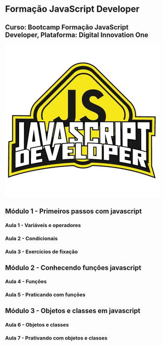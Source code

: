 # Formação JavaScript Developer
## Curso: Bootcamp Formação JavaScript Developer, Plataforma: Digital Innovation One
![imagem](/Imagens/Logo_Bootcamp.webp)

## Módulo 1 - Primeiros passos com javascript
### Aula 1 - Variáveis e operadores
### Aula 2 - Condicionais
### Aula 3 - Exercícios de fixação

## Módulo 2 - Conhecendo funções javascript
### Aula 4 - Funções
### Aula 5 - Praticando com funções

## Módulo 3 - Objetos e classes em javascript
### Aula 6 - Objetos e classes
### Aula 7 - Prativando com objetos e classes
